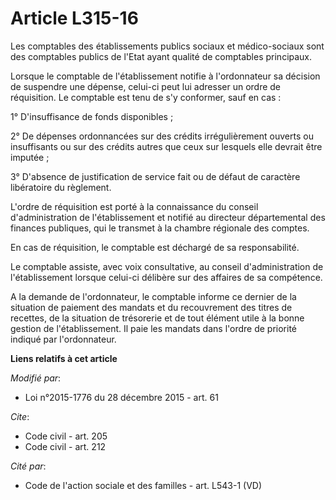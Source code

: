 # Article L315-16

Les comptables des établissements publics sociaux et médico-sociaux sont des comptables publics de l'Etat ayant qualité de
comptables principaux. 

Lorsque le comptable de l'établissement notifie à l'ordonnateur sa décision de suspendre une dépense, celui-ci peut lui
adresser un ordre de réquisition. Le comptable est tenu de s'y conformer, sauf en cas : 

1° D'insuffisance de fonds disponibles ; 

2° De dépenses ordonnancées sur des crédits irrégulièrement ouverts ou insuffisants ou sur des crédits autres que ceux sur
lesquels elle devrait être imputée ; 

3° D'absence de justification de service fait ou de défaut de caractère libératoire du règlement. 

L'ordre de réquisition est porté à la connaissance du conseil d'administration de l'établissement et notifié au directeur
départemental des finances publiques, qui le transmet à la chambre régionale des comptes. 

En cas de réquisition, le comptable est déchargé de sa responsabilité. 

Le comptable assiste, avec voix consultative, au conseil d'administration de l'établissement lorsque celui-ci délibère sur
des affaires de sa compétence. 

A la demande de l'ordonnateur, le comptable informe ce dernier de la situation de paiement des mandats et du recouvrement des
titres de recettes, de la situation de trésorerie et de tout élément utile à la bonne gestion de l'établissement. Il paie les
mandats dans l'ordre de priorité indiqué par l'ordonnateur.

**Liens relatifs à cet article**

_Modifié par_:

  - Loi n°2015-1776 du 28 décembre 2015 - art. 61

_Cite_:

  - Code civil - art. 205
  - Code civil - art. 212

_Cité par_:

  - Code de l'action sociale et des familles - art. L543-1 (VD)
